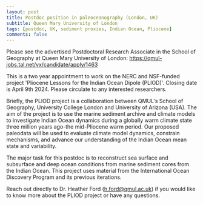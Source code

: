 ```yaml
---
layout: post
title: Postdoc position in paleoceanography (London, UK)
subtitle: Queen Mary University of London
tags: [postdoc, UK, sediment proxies, Indian Ocean, Pliocene]
comments: false
---
```

Please see the advertised Postdoctoral Research Associate in the School of Geography at Queen Mary University of London: https://qmul-jobs.tal.net/vx/candidate/apply/1463

This is a two year appointment to work on the NERC and NSF-funded project 'Pliocene Lessons for the Indian Ocean Dipole (PLIOD)'. Closing date is April 9th 2024. Please circulate to any interested researchers.

Briefly, the PLIOD project is a collaboration between QMUL's School of Geography, University College London and University of Arizona (USA). The aim of the project is to use the marine sediment archive and climate models to investigate Indian Ocean dynamics during a globally warm climate state three million years ago-the mid-Pliocene warm period. Our proposed paleodata will be used to evaluate climate model dynamics, constrain mechanisms, and advance our understanding of the Indian Ocean mean state and variability.

The major task for this postdoc is to reconstruct sea surface and subsurface and deep ocean conditions from marine sediment cores from the Indian Ocean. This project uses material from the International Ocean Discovery Program and its previous iterations.

Reach out directly to Dr. Heather Ford (h.ford@qmul.ac.uk) if you would like to know more about the PLIOD project or have any questions.
